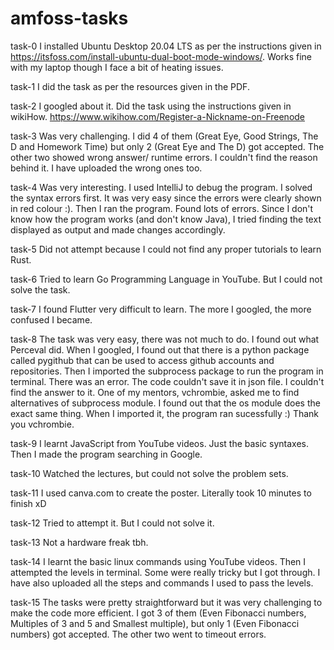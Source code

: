 # amfoss-tasks

task-0 
I installed Ubuntu Desktop 20.04 LTS as per the instructions given in https://itsfoss.com/install-ubuntu-dual-boot-mode-windows/.
Works fine with my laptop though I face a bit of heating issues.

task-1
I did the task as per the resources given in the PDF.

task-2
I googled about it. Did the task using the instructions given in wikiHow.
https://www.wikihow.com/Register-a-Nickname-on-Freenode

task-3
Was very challenging. I did 4 of them (Great Eye, Good Strings, The D and Homework Time) but only 2 (Great Eye and The D) got accepted. The other two showed wrong answer/ runtime errors. I couldn't find the reason behind it. I have uploaded the wrong ones too.

task-4
Was very interesting. I used IntelliJ to debug the program. I solved the syntax errors first. It was very easy since the errors were clearly shown in red colour :).
Then I ran the program. Found lots of errors. Since I don't know how the program works (and don't know Java), I tried finding the text displayed as output and made changes accordingly.

task-5
Did not attempt because I could not find any proper tutorials to learn Rust.

task-6
Tried to learn Go Programming Language in YouTube. But I could not solve the task.

task-7
I found Flutter very difficult to learn. The more I googled, the more confused I became.

task-8
The task was very easy, there was not much to do. I found out what Perceval did. When I googled, I found out that there is a python package called pygithub that can be used to access github accounts and repositories. Then I imported the subprocess package to run the program in terminal. There was an error. The code couldn't save it in json file. I couldn't find the answer to it.
One of my mentors, vchrombie, asked me to find alternatives of subprocess module. I found out that the os module does the exact same thing. When I imported it, the program ran sucessfully :) Thank you vchrombie.

task-9
I learnt JavaScript from YouTube videos. Just the basic syntaxes. Then I made the program searching in Google.

task-10
Watched the lectures, but could not solve the problem sets.

task-11
I used canva.com to create the poster. Literally took 10 minutes to finish xD

task-12
Tried to attempt it. But I could not solve it.

task-13
Not a hardware freak tbh.

task-14
I learnt the basic linux commands using YouTube videos. Then I attempted the levels in terminal. Some were really tricky but I got through. I have also uploaded all the steps and commands I used to pass the levels.

task-15
The tasks were pretty straightforward but it was very challenging to make the code more efficient.
I got 3 of them (Even Fibonacci numbers, Multiples of 3 and 5 and Smallest multiple), but only 1 (Even Fibonacci numbers) got accepted. The other two went to timeout errors.
